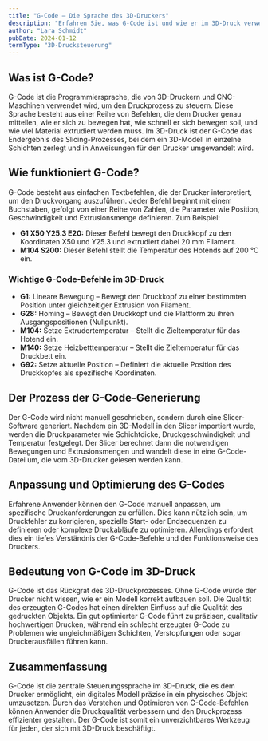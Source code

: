 ```yaml
---
title: "G-Code – Die Sprache des 3D-Druckers"
description: "Erfahren Sie, was G-Code ist und wie er im 3D-Druck verwendet wird. Entdecken Sie, wie diese Programmiersprache den Druckprozess steuert und welche Befehle dabei eine Rolle spielen."
author: "Lara Schmidt"
pubDate: 2024-01-12
termType: "3D-Drucksteuerung"
---
```


## Was ist G-Code?

G-Code ist die Programmiersprache, die von 3D-Druckern und CNC-Maschinen verwendet wird, um den Druckprozess zu steuern. Diese Sprache besteht aus einer Reihe von Befehlen, die dem Drucker genau mitteilen, wie er sich zu bewegen hat, wie schnell er sich bewegen soll, und wie viel Material extrudiert werden muss. Im 3D-Druck ist der G-Code das Endergebnis des Slicing-Prozesses, bei dem ein 3D-Modell in einzelne Schichten zerlegt und in Anweisungen für den Drucker umgewandelt wird.

## Wie funktioniert G-Code?

G-Code besteht aus einfachen Textbefehlen, die der Drucker interpretiert, um den Druckvorgang auszuführen. Jeder Befehl beginnt mit einem Buchstaben, gefolgt von einer Reihe von Zahlen, die Parameter wie Position, Geschwindigkeit und Extrusionsmenge definieren. Zum Beispiel:

- **G1 X50 Y25.3 E20:** Dieser Befehl bewegt den Druckkopf zu den Koordinaten X50 und Y25.3 und extrudiert dabei 20 mm Filament.
- **M104 S200:** Dieser Befehl stellt die Temperatur des Hotends auf 200 °C ein.

### Wichtige G-Code-Befehle im 3D-Druck

- **G1:** Lineare Bewegung – Bewegt den Druckkopf zu einer bestimmten Position unter gleichzeitiger Extrusion von Filament.
- **G28:** Homing – Bewegt den Druckkopf und die Plattform zu ihren Ausgangspositionen (Nullpunkt).
- **M104:** Setze Extrudertemperatur – Stellt die Zieltemperatur für das Hotend ein.
- **M140:** Setze Heizbetttemperatur – Stellt die Zieltemperatur für das Druckbett ein.
- **G92:** Setze aktuelle Position – Definiert die aktuelle Position des Druckkopfes als spezifische Koordinaten.

## Der Prozess der G-Code-Generierung

Der G-Code wird nicht manuell geschrieben, sondern durch eine Slicer-Software generiert. Nachdem ein 3D-Modell in den Slicer importiert wurde, werden die Druckparameter wie Schichtdicke, Druckgeschwindigkeit und Temperatur festgelegt. Der Slicer berechnet dann die notwendigen Bewegungen und Extrusionsmengen und wandelt diese in eine G-Code-Datei um, die vom 3D-Drucker gelesen werden kann.

## Anpassung und Optimierung des G-Codes

Erfahrene Anwender können den G-Code manuell anpassen, um spezifische Druckanforderungen zu erfüllen. Dies kann nützlich sein, um Druckfehler zu korrigieren, spezielle Start- oder Endsequenzen zu definieren oder komplexe Druckabläufe zu optimieren. Allerdings erfordert dies ein tiefes Verständnis der G-Code-Befehle und der Funktionsweise des Druckers.

## Bedeutung von G-Code im 3D-Druck

G-Code ist das Rückgrat des 3D-Druckprozesses. Ohne G-Code würde der Drucker nicht wissen, wie er ein Modell korrekt aufbauen soll. Die Qualität des erzeugten G-Codes hat einen direkten Einfluss auf die Qualität des gedruckten Objekts. Ein gut optimierter G-Code führt zu präzisen, qualitativ hochwertigen Drucken, während ein schlecht erzeugter G-Code zu Problemen wie ungleichmäßigen Schichten, Verstopfungen oder sogar Druckerausfällen führen kann.

## Zusammenfassung

G-Code ist die zentrale Steuerungssprache im 3D-Druck, die es dem Drucker ermöglicht, ein digitales Modell präzise in ein physisches Objekt umzusetzen. Durch das Verstehen und Optimieren von G-Code-Befehlen können Anwender die Druckqualität verbessern und den Druckprozess effizienter gestalten. Der G-Code ist somit ein unverzichtbares Werkzeug für jeden, der sich mit 3D-Druck beschäftigt.
